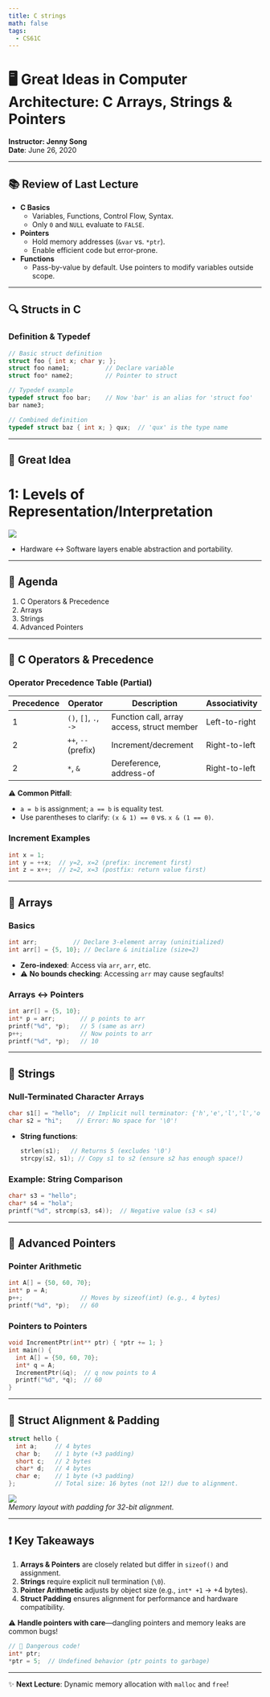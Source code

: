 ```yaml
---
title: C strings
math: false
tags:
  - CS61C
---
```

# 🖥️ Great Ideas in Computer Architecture: C Arrays, Strings & Pointers  
**Instructor: Jenny Song**  
**Date**: June 26, 2020  

---

## 📚 Review of Last Lecture  
- **C Basics**  
  - Variables, Functions, Control Flow, Syntax.  
  - Only `0` and `NULL` evaluate to `FALSE`.  
- **Pointers**  
  - Hold memory addresses (`&var` vs. `*ptr`).  
  - Enable efficient code but error-prone.  
- **Functions**  
  - Pass-by-value by default. Use pointers to modify variables outside scope.  

---

## 🔍 Structs in C  
### Definition & Typedef  
```c
// Basic struct definition
struct foo { int x; char y; };
struct foo name1;          // Declare variable
struct foo* name2;         // Pointer to struct

// Typedef example
typedef struct foo bar;    // Now 'bar' is an alias for 'struct foo'
bar name3;

// Combined definition
typedef struct baz { int x; } qux;  // 'qux' is the type name
```

---

## 🌟 Great Idea 
# 1: Levels of Representation/Interpretation  
![](https://wy-static.wenxiaobai.com/chat-doc/5674b8f3ecee63ddcfadedff0261a278-image.png) 

* Hardware ↔ Software layers enable abstraction and portability.

---

## 📜 Agenda  
1. C Operators & Precedence  
2. Arrays  
3. Strings  
4. Advanced Pointers  

---

## 🔢 C Operators & Precedence  
### Operator Precedence Table (Partial)  
| Precedence | Operator      | Description                   | Associativity      |
|------------|---------------|-------------------------------|--------------------|
| 1          | `()`, `[]`, `.`, `->` | Function call, array access, struct member | Left-to-right |
| 2          | `++`, `--` (prefix) | Increment/decrement        | Right-to-left |
| 2          | `*`, `&`      | Dereference, address-of      | Right-to-left |

⚠️ **Common Pitfall**:  
- `a = b` is assignment; `a == b` is equality test.  
- Use parentheses to clarify: `(x & 1) == 0` vs. `x & (1 == 0)`.  

### Increment Examples  
```c
int x = 1;
int y = ++x;  // y=2, x=2 (prefix: increment first)
int z = x++;  // z=2, x=3 (postfix: return value first)
```

---

## 🧩 Arrays  
### Basics  
```c
int arr;          // Declare 3-element array (uninitialized)
int arr[] = {5, 10}; // Declare & initialize (size=2)
```
- **Zero-indexed**: Access via `arr`, `arr`, etc.  
- ⚠️ **No bounds checking**: Accessing `arr` may cause segfaults!  

### Arrays ↔ Pointers  
```c
int arr[] = {5, 10};
int* p = arr;       // p points to arr
printf("%d", *p);   // 5 (same as arr)
p++;                // Now points to arr
printf("%d", *p);   // 10
```

---

## 📜 Strings  
### Null-Terminated Character Arrays  
```c
char s1[] = "hello";  // Implicit null terminator: {'h','e','l','l','o','\0'}
char s2 = "hi";    // Error: No space for '\0'!
```
- **String functions**:  
  ```c
  strlen(s1);   // Returns 5 (excludes '\0')
  strcpy(s2, s1); // Copy s1 to s2 (ensure s2 has enough space!)
  ```

### Example: String Comparison  
```c
char* s3 = "hello";
char* s4 = "hola";
printf("%d", strcmp(s3, s4));  // Negative value (s3 < s4)
```

---

## 🎯 Advanced Pointers  
### Pointer Arithmetic  
```c
int A[] = {50, 60, 70};
int* p = A;
p++;                // Moves by sizeof(int) (e.g., 4 bytes)
printf("%d", *p);   // 60
```

### Pointers to Pointers  
```c
void IncrementPtr(int** ptr) { *ptr += 1; }
int main() {
  int A[] = {50, 60, 70};
  int* q = A;
  IncrementPtr(&q);  // q now points to A
  printf("%d", *q);  // 60
}
```

---

## 🧠 Struct Alignment & Padding  
```c
struct hello {
  int a;     // 4 bytes
  char b;    // 1 byte (+3 padding)
  short c;   // 2 bytes
  char* d;   // 4 bytes
  char e;    // 1 byte (+3 padding)
};           // Total size: 16 bytes (not 12!) due to alignment.
```
![](https://wy-static.wenxiaobai.com/chat-doc/34373cef8ce3a85ad5cc3332713cc98e-image.png)  
*Memory layout with padding for 32-bit alignment.*

---

## ❗ Key Takeaways  
1. **Arrays & Pointers** are closely related but differ in `sizeof()` and assignment.  
2. **Strings** require explicit null termination (`\0`).  
3. **Pointer Arithmetic** adjusts by object size (e.g., `int* +1` → +4 bytes).  
4. **Struct Padding** ensures alignment for performance and hardware compatibility.  

⚠️ **Handle pointers with care**—dangling pointers and memory leaks are common bugs!  

```c
// 🚫 Dangerous code!
int* ptr;
*ptr = 5;  // Undefined behavior (ptr points to garbage)
```

--- 
✨ **Next Lecture**: Dynamic memory allocation with `malloc` and `free`!  
```